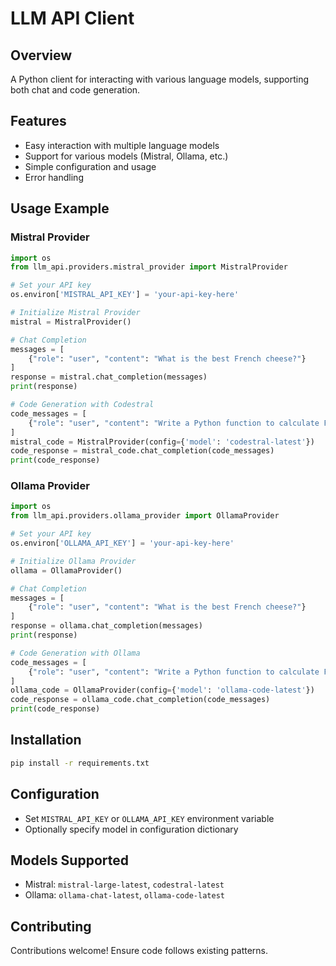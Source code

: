 # LLM API Client

## Overview
A Python client for interacting with various language models, supporting both chat and code generation.

## Features
- Easy interaction with multiple language models
- Support for various models (Mistral, Ollama, etc.)
- Simple configuration and usage
- Error handling

## Usage Example

### Mistral Provider
```python
import os
from llm_api.providers.mistral_provider import MistralProvider

# Set your API key
os.environ['MISTRAL_API_KEY'] = 'your-api-key-here'

# Initialize Mistral Provider
mistral = MistralProvider()

# Chat Completion
messages = [
    {"role": "user", "content": "What is the best French cheese?"}
]
response = mistral.chat_completion(messages)
print(response)

# Code Generation with Codestral
code_messages = [
    {"role": "user", "content": "Write a Python function to calculate Fibonacci"}
]
mistral_code = MistralProvider(config={'model': 'codestral-latest'})
code_response = mistral_code.chat_completion(code_messages)
print(code_response)
```

### Ollama Provider
```python
import os
from llm_api.providers.ollama_provider import OllamaProvider

# Set your API key
os.environ['OLLAMA_API_KEY'] = 'your-api-key-here'

# Initialize Ollama Provider
ollama = OllamaProvider()

# Chat Completion
messages = [
    {"role": "user", "content": "What is the best French cheese?"}
]
response = ollama.chat_completion(messages)
print(response)

# Code Generation with Ollama
code_messages = [
    {"role": "user", "content": "Write a Python function to calculate Fibonacci"}
]
ollama_code = OllamaProvider(config={'model': 'ollama-code-latest'})
code_response = ollama_code.chat_completion(code_messages)
print(code_response)
```

## Installation
```bash
pip install -r requirements.txt
```

## Configuration
- Set `MISTRAL_API_KEY` or `OLLAMA_API_KEY` environment variable
- Optionally specify model in configuration dictionary

## Models Supported
- Mistral: `mistral-large-latest`, `codestral-latest`
- Ollama: `ollama-chat-latest`, `ollama-code-latest`

## Contributing
Contributions welcome! Ensure code follows existing patterns.